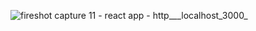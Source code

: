 
![fireshot capture 11 - react app - http___localhost_3000_](https://user-images.githubusercontent.com/41196861/45249752-ad5ab480-b2f3-11e8-890e-24a5f8e2de55.png)
